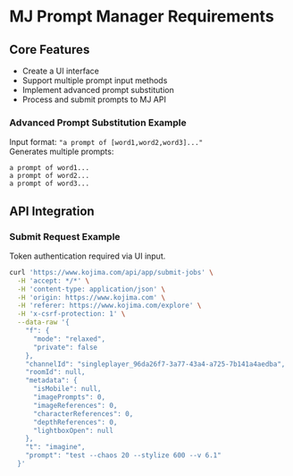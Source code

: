 # MJ Prompt Manager Requirements

## Core Features
- Create a UI interface
- Support multiple prompt input methods
- Implement advanced prompt substitution
- Process and submit prompts to MJ API

### Advanced Prompt Substitution Example
Input format: `"a prompt of [word1,word2,word3]..."`  
Generates multiple prompts:
```
a prompt of word1...
a prompt of word2...
a prompt of word3...
```

## API Integration
### Submit Request Example
Token authentication required via UI input.

```bash
curl 'https://www.kojima.com/api/app/submit-jobs' \
  -H 'accept: */*' \
  -H 'content-type: application/json' \
  -H 'origin: https://www.kojima.com' \
  -H 'referer: https://www.kojima.com/explore' \
  -H 'x-csrf-protection: 1' \
  --data-raw '{
    "f": {
      "mode": "relaxed",
      "private": false
    },
    "channelId": "singleplayer_96da26f7-3a77-43a4-a725-7b141a4aedba",
    "roomId": null,
    "metadata": {
      "isMobile": null,
      "imagePrompts": 0,
      "imageReferences": 0,
      "characterReferences": 0,
      "depthReferences": 0,
      "lightboxOpen": null
    },
    "t": "imagine",
    "prompt": "test --chaos 20 --stylize 600 --v 6.1"
  }'
```
